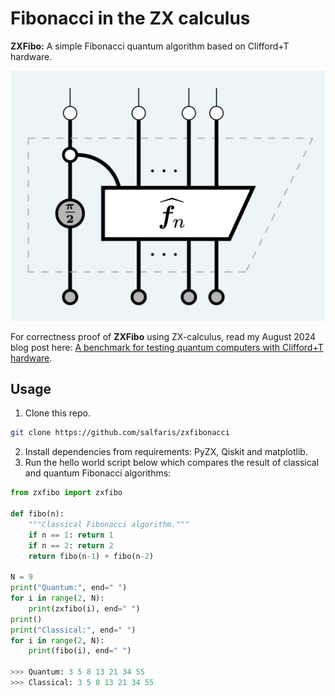 # Fibonacci in the ZX calculus

**ZXFibo:** A simple Fibonacci quantum algorithm based on Clifford+T hardware.

![zxfibo](./docs/zxfibo.png)

For correctness proof of **ZXFibo** using ZX-calculus, read my August 2024 blog post here: [A benchmark for testing quantum computers with Clifford+T hardware](https://salfaris.github.io/posts/2024-08-04-quantum-fibonacci/).

## Usage

1. Clone this repo.
```bash
git clone https://github.com/salfaris/zxfibonacci
```
2. Install dependencies from requirements: PyZX, Qiskit and matplotlib.
3. Run the hello world script below which compares the result of classical and quantum Fibonacci algorithms:

```python
from zxfibo import zxfibo

def fibo(n):
    """Classical Fibonacci algorithm."""
    if n == 1: return 1
    if n == 2: return 2
    return fibo(n-1) + fibo(n-2)

N = 9
print("Quantum:", end=" ")
for i in range(2, N):
    print(zxfibo(i), end=" ")
print()
print("Classical:", end=" ")
for i in range(2, N):
    print(fibo(i), end=" ")

>>> Quantum: 3 5 8 13 21 34 55 
>>> Classical: 3 5 8 13 21 34 55 
```